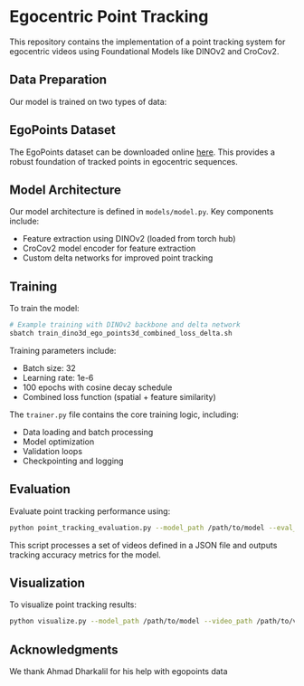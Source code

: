 # Egocentric Point Tracking

This repository contains the implementation of a point tracking system for egocentric videos using Foundational Models like DINOv2 and CroCov2.

## Data Preparation

Our model is trained on two types of data:

## EgoPoints Dataset

The EgoPoints dataset can be downloaded online [here](https://ahmaddarkhalil.github.io/EgoPoints/index.html#sec7). This provides a robust foundation of tracked points in egocentric sequences.


## Model Architecture

Our model architecture is defined in `models/model.py`. Key components include:

- Feature extraction using DINOv2 (loaded from torch hub)
- CroCov2 model encoder for feature extraction
- Custom delta networks for improved point tracking


## Training

To train the model:

```bash
# Example training with DINOv2 backbone and delta network
sbatch train_dino3d_ego_points3d_combined_loss_delta.sh
```

Training parameters include:
- Batch size: 32
- Learning rate: 1e-6
- 100 epochs with cosine decay schedule
- Combined loss function (spatial + feature similarity)

The `trainer.py` file contains the core training logic, including:
- Data loading and batch processing
- Model optimization
- Validation loops
- Checkpointing and logging

## Evaluation

Evaluate point tracking performance using:

```bash
python point_tracking_evaluation.py --model_path /path/to/model --eval_videos evaluation_paths.json
```

This script processes a set of videos defined in a JSON file and outputs tracking accuracy metrics for the model.

## Visualization

To visualize point tracking results:

```bash
python visualize.py --model_path /path/to/model --video_path /path/to/video
```


## Acknowledgments
We thank Ahmad Dharkalil for his help with egopoints data
